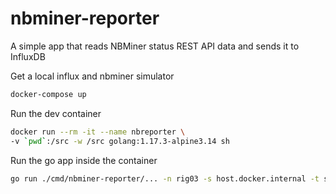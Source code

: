 # nbminer-reporter
A simple app that reads NBMiner status REST API data and sends it to InfluxDB

Get a local influx and nbminer simulator

```bash
docker-compose up
```

Run the dev container

```bash
docker run --rm -it --name nbreporter \
-v `pwd`:/src -w /src golang:1.17.3-alpine3.14 sh
```

Run the go app inside the container

```bash
go run ./cmd/nbminer-reporter/... -n rig03 -s host.docker.internal -t shhh-secret-token -f 5 -h host.docker.internal
```